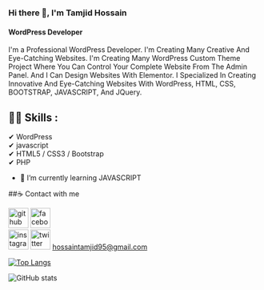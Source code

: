 ### Hi there 👋, I'm Tamjid Hossain
#### WordPress Developer
I'm a Professional WordPress Developer. I'm Creating Many Creative And Eye-Catching Websites. I'm Creating Many WordPress Custom Theme Project Where You Can Control Your Complete Website From The Admin Panel. And I Can Design Websites With Elementor. I Specialized In Creating Innovative And Eye-Catching Websites With WordPress, HTML, CSS, BOOTSTRAP, JAVASCRIPT, And JQuery.

## 👨‍💻 Skills : 
✔ WordPress <br>
✔ javascript <br>
✔ HTML5 / CSS3 / Bootstrap
 <br>
✔ PHP
 <br>

- 🌱 I’m currently learning JAVASCRIPT 

##☕ Contact with me

[<img src='https://camo.githubusercontent.com/bd2bd127c104ba5c98bb12c70801b075aee1f040009089510f69554300e7ff41/68747470733a2f2f696d672e736869656c64732e696f2f62616467652f4769742d4630353033323f7374796c653d666f722d7468652d6261646765266c6f676f3d676974266c6f676f436f6c6f723d7768697465' alt='github' height='40'>](https://github.com/M-Tamjid)  [<img src='https://camo.githubusercontent.com/2d1ffa69dd491ebeca01b2098cf8233dd09950ff5895abccd5b455ca442abc59/68747470733a2f2f696d672e736869656c64732e696f2f62616467652f46616365626f6f6b2d3138373746323f7374796c653d666f722d7468652d6261646765266c6f676f3d66616365626f6f6b266c6f676f436f6c6f723d7768697465' alt='facebook' height='40'>](https://www.facebook.com/tamjid.hossain.1238)  
[<img src='https://cdn.jsdelivr.net/npm/simple-icons@3.0.1/icons/instagram.svg' alt='instagram' height='40'>](https://www.instagram.com/tamjidhossain__/)  [<img src='https://cdn.jsdelivr.net/npm/simple-icons@3.0.1/icons/twitter.svg' alt='twitter' height='40'>](https://twitter.com/TamjidH36724368)
<a href="mailto:hossaintamjid95@gmail.com">hossaintamjid95@gmail.com</a>

[![Top Langs](https://github-readme-stats.vercel.app/api/top-langs/?username=anuraghazra&layout=compact)](https://github.com/anuraghazra/github-readme-stats)

![GitHub stats](https://github-readme-stats.vercel.app/api?username=M-Tamjid&show_icons=true)  
